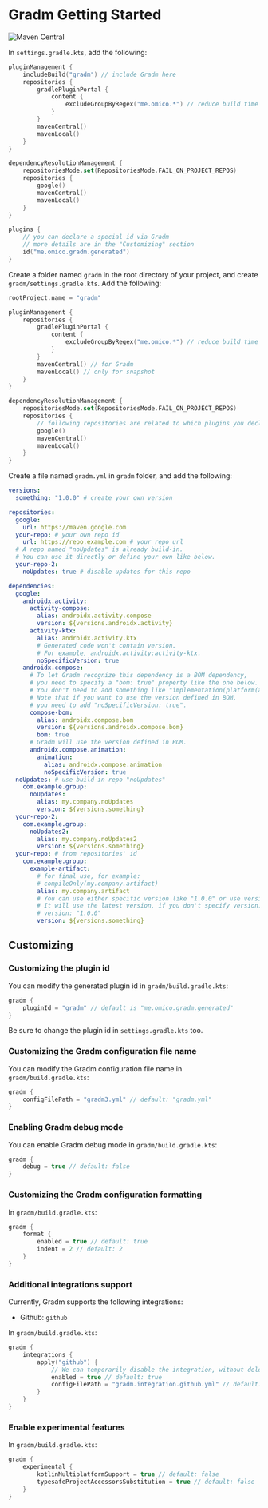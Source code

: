 # Gradm Getting Started

![Maven Central](https://img.shields.io/maven-central/v/me.omico.gradm/gradm-runtime)

In `settings.gradle.kts`, add the following:

```kotlin
pluginManagement {
    includeBuild("gradm") // include Gradm here
    repositories {
        gradlePluginPortal {
            content {
                excludeGroupByRegex("me.omico.*") // reduce build time
            }
        }
        mavenCentral()
        mavenLocal()
    }
}

dependencyResolutionManagement {
    repositoriesMode.set(RepositoriesMode.FAIL_ON_PROJECT_REPOS)
    repositories {
        google()
        mavenCentral()
        mavenLocal()
    }
}

plugins {
    // you can declare a special id via Gradm
    // more details are in the "Customizing" section
    id("me.omico.gradm.generated")
}
```

Create a folder named `gradm` in the root directory of your project, and create `gradm/settings.gradle.kts`. Add the following:

```kotlin
rootProject.name = "gradm"

pluginManagement {
    repositories {
        gradlePluginPortal {
            content {
                excludeGroupByRegex("me.omico.*") // reduce build time
            }
        }
        mavenCentral() // for Gradm
        mavenLocal() // only for snapshot
    }
}

dependencyResolutionManagement {
    repositoriesMode.set(RepositoriesMode.FAIL_ON_PROJECT_REPOS)
    repositories {
        // following repositories are related to which plugins you declared for Gradm
        google()
        mavenCentral()
        mavenLocal()
    }
}

```

Create a file named `gradm.yml` in `gradm` folder, and add the following:

```yaml
versions:
  something: "1.0.0" # create your own version

repositories:
  google:
    url: https://maven.google.com
  your-repo: # your own repo id
    url: https://repo.example.com # your repo url
  # A repo named "noUpdates" is already build-in.
  # You can use it directly or define your own like below.
  your-repo-2:
    noUpdates: true # disable updates for this repo

dependencies:
  google:
    androidx.activity:
      activity-compose:
        alias: androidx.activity.compose
        version: ${versions.androidx.activity}
      activity-ktx:
        alias: androidx.activity.ktx
        # Generated code won't contain version.
        # For example, androidx.activity:activity-ktx.
        noSpecificVersion: true
    androidx.compose:
      # To let Gradm recognize this dependency is a BOM dependency,
      # you need to specify a "bom: true" property like the one below.
      # You don't need to add something like "implementation(platform(androidx.compose.bom))".
      # Note that if you want to use the version defined in BOM,
      # you need to add "noSpecificVersion: true".
      compose-bom:
        alias: androidx.compose.bom
        version: ${versions.androidx.compose.bom}
        bom: true
      # Gradm will use the version defined in BOM.
      androidx.compose.animation:
        animation:
          alias: androidx.compose.animation
          noSpecificVersion: true
  noUpdates: # use build-in repo "noUpdates"
    com.example.group:
      noUpdates:
        alias: my.company.noUpdates
        version: ${versions.something}
  your-repo-2:
    com.example.group:
      noUpdates2:
        alias: my.company.noUpdates2
        version: ${versions.something}
  your-repo: # from repositories' id
    com.example.group:
      example-artifact:
        # for final use, for example:
        # compileOnly(my.company.artifact)
        alias: my.company.artifact
        # You can use either specific version like "1.0.0" or use version variables.
        # It will use the latest version, if you don't specify version.
        # version: "1.0.0"
        version: ${versions.something}
```

## Customizing

### Customizing the plugin id

You can modify the generated plugin id in `gradm/build.gradle.kts`:

```kotlin
gradm {
    pluginId = "gradm" // default is "me.omico.gradm.generated"
}
```

Be sure to change the plugin id in `settings.gradle.kts` too.

### Customizing the Gradm configuration file name

You can modify the Gradm configuration file name in `gradm/build.gradle.kts`:

```kotlin
gradm {
    configFilePath = "gradm3.yml" // default: "gradm.yml"
}
```

### Enabling Gradm debug mode

You can enable Gradm debug mode in `gradm/build.gradle.kts`:

```kotlin
gradm {
    debug = true // default: false
}
```

### Customizing the Gradm configuration formatting

In `gradm/build.gradle.kts`:

```kotlin
gradm {
    format {
        enabled = true // default: true
        indent = 2 // default: 2
    }
}
```

### Additional integrations support

Currently, Gradm supports the following integrations:

* Github: `github`

In `gradm/build.gradle.kts`:

```kotlin
gradm {
    integrations {
        apply("github") {
            // We can temporarily disable the integration, without delete the whole configuration.
            enabled = true // default: true
            configFilePath = "gradm.integration.github.yml" // default: "gradm.integration.github.yml"
        }
    }
}
```

### Enable experimental features

In `gradm/build.gradle.kts`:

```kotlin
gradm {
    experimental {
        kotlinMultiplatformSupport = true // default: false
        typesafeProjectAccessorsSubstitution = true // default: false
    }
}
```
